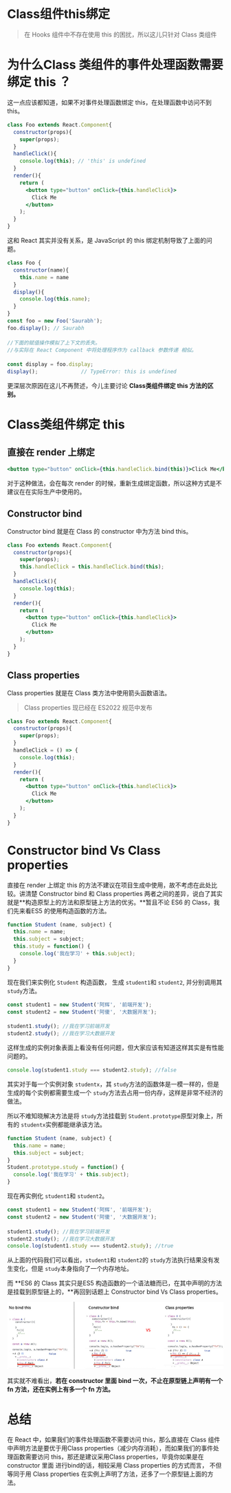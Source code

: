 # Class组件this绑定

> 在 Hooks 组件中不存在使用 this 的困扰，所以这儿只针对 Class 类组件

# 为什么Class 类组件的事件处理函数需要绑定 this ？


这一点应该都知道，如果不对事件处理函数绑定 this，在处理函数中访问不到 this。

```jsx
class Foo extends React.Component{
  constructor(props){
    super(props);
  }
  handleClick(){
    console.log(this); // 'this' is undefined
  }
  render(){
    return (
      <button type="button" onClick={this.handleClick}>
        Click Me
      </button>
    );
  }
}
```

这和 React 其实并没有关系，是 JavaScript 的 this 绑定机制导致了上面的问题。

```jsx
class Foo {
  constructor(name){
    this.name = name
  }
  display(){
    console.log(this.name);
  }
}
const foo = new Foo('Saurabh');
foo.display(); // Saurabh

//下面的赋值操作模拟了上下文的丢失。 
//与实际在 React Component 中将处理程序作为 callback 参数传递 相似。

const display = foo.display; 
display();              // TypeError: this is undefined
```

更深层次原因在这儿不再赘述，今儿主要讨论 **Class类组件绑定 this 方法的区别。**

# Class类组件绑定 this

## 直接在 render 上绑定

```jsx
<button type="button" onClick={this.handleClick.bind(this)}>Click Me</button>
```

对于这种做法，会在每次 render 的时候，重新生成绑定函数，所以这种方式是不建议在在实际生产中使用的。

## Constructor bind

Constructor bind 就是在 Class 的 constructor 中为方法 bind this。

```jsx
class Foo extends React.Component{
  constructor(props){
    super(props);
    this.handleClick = this.handleClick.bind(this);
  }
  handleClick(){
    console.log(this);
  }
  render(){
    return (
      <button type="button" onClick={this.handleClick}>
        Click Me
      </button>
    );
  }
}
```

## Class properties

Class properties 就是在 Class 类方法中使用箭头函数语法。

> Class properties 现已经在 ES2022 规范中发布
> 

```jsx
class Foo extends React.Component{
  constructor(props){
    super(props);
  }
  handleClick = () => {
    console.log(this);
  }
  render(){
    return (
      <button type="button" onClick={this.handleClick}>
        Click Me
      </button>
    );
  }
}
```

# Constructor bind Vs Class properties

直接在 render 上绑定 this 的方法不建议在项目生成中使用，故不考虑在此处比较。讲清楚 Constructor bind 和 Class properties 两者之间的差异，说白了其实就是**构造原型上的方法和原型链上方法的优劣。**暂且不论 ES6 的 Class，我们先来看ES5 的使用构造函数的方法。

```jsx
function Student (name, subject) {
  this.name = name;
  this.subject = subject;
  this.study = function() {
    console.log('我在学习' + this.subject);
  }
}
```

现在我们来实例化 `Student` 构造函数， 生成 `student1`和 `student2`, 并分别调用其 `study`方法。

```jsx
const student1 = new Student('阿辉', '前端开发');
const student2 = new Student('阿傻', '大数据开发');

student1.study(); //我在学习前端开发
student2.study(); //我在学习大数据开发
```

这样生成的实例对象表面上看没有任何问题，但大家应该有知道这样其实是有性能问题的。

```jsx
console.log(student1.study === student2.study); //false
```

其实对于每一个实例对象 `studentx`，其 `study`方法的函数体是一模一样的，但是生成的每个实例都需要生成一个 `study`方法去占用一份内存，这样是非常不经济的做法。

所以不难知晓解决方法是将 `study`方法挂载到 `Student.prototype`原型对象上，所有的 `studentx`实例都能继承该方法。

```jsx
function Student (name, subject) {
  this.name = name;
  this.subject = subject;
}
Student.prototype.study = function() {
  console.log('我在学习' + this.subject);
}
```

现在再实例化 `student1`和 `student2`。

```jsx
const student1 = new Student('阿辉', '前端开发');
const student2 = new Student('阿傻', '大数据开发');

student1.study(); //我在学习前端开发
student2.study(); //我在学习大数据开发
console.log(student1.study === student2.study); //true
```

从上面的代码我们可以看出，`student1`和 `student2`的 `study`方法执行结果没有发生变化，但是 `study`本身指向了一个内存地址。

而 **ES6 的 Class 其实只是ES5 构造函数的一个语法糖而已，在其中声明的方法是挂载到原型链上的，**再回到话题上 Constructor bind Vs Class properties。

![thisbindvs.jpeg](./assets/thisbindvs.jpeg)

其实就不难看出，**若在 constructor 里面 bind 一次，不止在原型链上声明有一个 fn 方法，还在实例上有多一个 fn 方法。**

# 总结

在 React 中，如果我们的事件处理函数不需要访问 this，那么直接在 Class 组件中声明方法是要优于用Class properties（减少内存消耗），而如果我们的事件处理函数需要访问 this，那还是建议采用Class properties，毕竟你如果是在 constructor 里面 进行bind的话，相较采用 Class properties 的方式而言， 不但等同于用 Class properties 在实例上声明了方法，还多了一个原型链上面的方法。